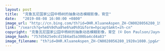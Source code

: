 ```yaml
---
layout: post
title:  "克鲁瓦尼国家公园中杨树的抽象动态模糊影像，育空"
date:   "2019-08-08 16:00:00 +0800"
image_url: "http://cn.bing.com/th?id=OHR.KluaneAspen_ZH-CN0028056280_1920x1080.jpg&rf=LaDigue_1920x1080.jpg&pid=hp"
link: "/search?q=%e6%9d%a8%e6%a0%91&form=hpcapt&mkt=zh-cn"
copyright: "克鲁瓦尼国家公园中杨树的抽象动态模糊影像，育空 (© Don Paulson/Jaynes Gallery/Danita Delimont)"
image_hash: "757d5625e0cd1584ad5a300ba4cd4a83"
image_filename: "th?id=OHR.KluaneAspen_ZH-CN0028056280_1920x1080.jpg&rf=LaDigue_1920x1080.jpg&pid=hp"
---
```

